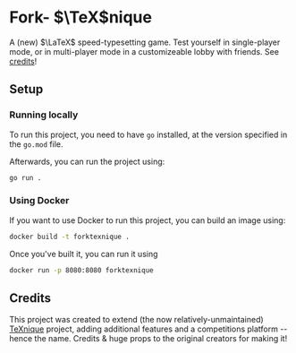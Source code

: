 # Fork- $\TeX$​nique

A (new) $\LaTeX$ speed-typesetting game. Test yourself in single-player mode, or in multi-player mode in a customizeable lobby with friends. See [credits](#credits)!

## Setup

### Running locally

To run this project, you need to have `go` installed, at the version specified in the `go.mod` file.

Afterwards, you can run the project using:

```bash
go run .
```

### Using Docker

If you want to use Docker to run this project, you can build an image using:

```bash
docker build -t forktexnique .
```

Once you've built it, you can run it using 

```bash
docker run -p 8080:8080 forktexnique
```

## Credits

This project was created to extend (the now relatively-unmaintained) [TeXnique](https://github.com/akshayravikumar/TeXnique) project, adding additional features and a competitions platform -- hence the name. Credits & huge props to the original creators for making it!
